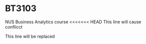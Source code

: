# BT3103

NUS Business Analytics course
<<<<<<< HEAD
This line will cause conflicct

This line will be replaced
